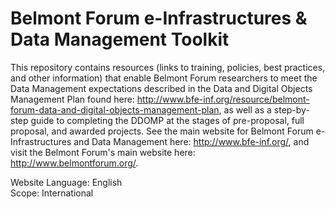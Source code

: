 # Belmont Forum e-Infrastructures & Data Management Toolkit  

This repository contains resources (links to training, policies, best practices, and other information) that enable Belmont Forum researchers to meet the Data Management expectations described in the Data and Digital Objects Management Plan found here: http://www.bfe-inf.org/resource/belmont-forum-data-and-digital-objects-management-plan, as well as a step-by-step guide to completing the DDOMP at the stages of pre-proposal, full proposal, and awarded projects. See the main website for Belmont Forum e-Infrastructures and Data Management here: http://www.bfe-inf.org/, and visit the Belmont Forum's main website here: http://www.belmontforum.org/.

Website Language: English   
Scope: International
